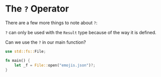 # The `?` Operator

There are a few more things to note about `?`:

`?` can only be used with the `Result` type because of the way it is defined.

Can we use the `?` in our main function?

```rust
use std::fs::File;

fn main() {
    let _f = File::open("emojis.json")?;
}
```
